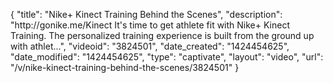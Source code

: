 {
    "title": "Nike+ Kinect Training Behind the Scenes",
    "description": "http:\/\/gonike.me\/Kinect It's time to get athlete fit with Nike+ Kinect Training. The personalized training experience is built from the ground up with athlet...",
    "videoid": "3824501",
    "date_created": "1424454625",
    "date_modified": "1424454625",
    "type": "captivate",
    "layout": "video",
    "url": "\/v\/nike-kinect-training-behind-the-scenes\/3824501"
}